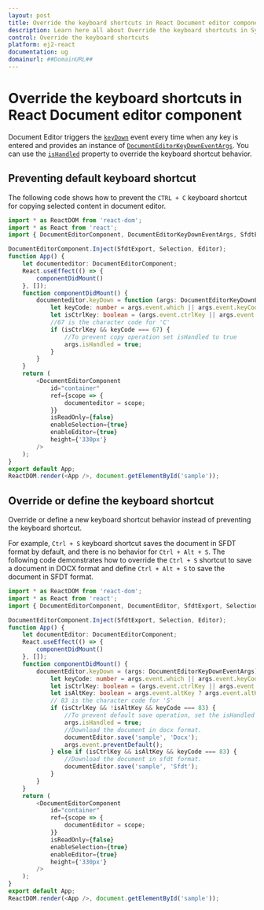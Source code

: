 ```yaml
---
layout: post
title: Override the keyboard shortcuts in React Document editor component | Syncfusion
description: Learn here all about Override the keyboard shortcuts in Syncfusion React Document editor component of Syncfusion Essential JS 2 and more.
control: Override the keyboard shortcuts 
platform: ej2-react
documentation: ug
domainurl: ##DomainURL##
---
```


# Override the keyboard shortcuts in React Document editor component

Document Editor triggers the [`keyDown`](https://ej2.syncfusion.com/react/documentation/api/document-editor#keydown) event every time when any key is entered and provides an instance of [`DocumentEditorKeyDownEventArgs`](https://ej2.syncfusion.com/react/documentation/api/document-editor/documentEditorKeyDownEventArgs/). You can use the [`isHandled`](https://ej2.syncfusion.com/react/documentation/api/document-editor/documentEditorKeyDownEventArgs#ishandled) property to override the keyboard shortcut behavior.

## Preventing default keyboard shortcut

The following code shows how to prevent the `CTRL + C` keyboard shortcut for copying selected content in document editor.


```ts
import * as ReactDOM from 'react-dom';
import * as React from 'react';
import { DocumentEditorComponent, DocumentEditorKeyDownEventArgs, SfdtExport, Selection, Editor } from '@syncfusion/ej2-react-documenteditor';

DocumentEditorComponent.Inject(SfdtExport, Selection, Editor);
function App() {
    let documenteditor: DocumentEditorComponent;
    React.useEffect(() => {
        componentDidMount()
    }, []);
    function componentDidMount() {
        documenteditor.keyDown = function (args: DocumentEditorKeyDownEventArgs) {
            let keyCode: number = args.event.which || args.event.keyCode;
            let isCtrlKey: boolean = (args.event.ctrlKey || args.event.metaKey) ? true : ((keyCode === 17) ? true : false);
            //67 is the character code for 'C'
            if (isCtrlKey && keyCode === 67) {
                //To prevent copy operation set isHandled to true
                args.isHandled = true;
            }
        }
    }
    return (
        <DocumentEditorComponent
            id="container"
            ref={scope => {
                documenteditor = scope;
            }}
            isReadOnly={false}
            enableSelection={true}
            enableEditor={true}
            height={'330px'}
        />
    );
}
export default App;
ReactDOM.render(<App />, document.getElementById('sample'));

```

## Override or define the keyboard shortcut

Override or define a new keyboard shortcut behavior instead of preventing the keyboard shortcut.

For example, `Ctrl + S` keyboard shortcut saves the document in SFDT format by default, and there is no behavior for `Ctrl + Alt + S`. The following code demonstrates how to override the `Ctrl + S` shortcut to save a document in DOCX format and define `Ctrl + Alt + S` to save the document in SFDT format.


```ts
import * as ReactDOM from 'react-dom';
import * as React from 'react';
import { DocumentEditorComponent, DocumentEditor, SfdtExport, Selection, Editor, DocumentEditorKeyDownEventArgs } from '@syncfusion/ej2-react-documenteditor';

DocumentEditorComponent.Inject(SfdtExport, Selection, Editor);
function App() {
    let documentEditor: DocumentEditorComponent;
    React.useEffect(() => {
        componentDidMount()
    }, []);
    function componentDidMount() {
        documentEditor.keyDown = (args: DocumentEditorKeyDownEventArgs) => {
            let keyCode: number = args.event.which || args.event.keyCode;
            let isCtrlKey: boolean = (args.event.ctrlKey || args.event.metaKey) ? true : ((keyCode === 17) ? true : false);
            let isAltKey: boolean = args.event.altKey ? args.event.altKey : ((keyCode === 18) ? true : false);
            // 83 is the character code for 'S'
            if (isCtrlKey && !isAltKey && keyCode === 83) {
                //To prevent default save operation, set the isHandled property to true
                args.isHandled = true;
                //Download the document in docx format.
                documentEditor.save('sample', 'Docx');
                args.event.preventDefault();
            } else if (isCtrlKey && isAltKey && keyCode === 83) {
                //Download the document in sfdt format.
                documentEditor.save('sample', 'Sfdt');
            }
        }
    }
    return (
        <DocumentEditorComponent
            id="container"
            ref={scope => {
                documentEditor = scope;
            }}
            isReadOnly={false}
            enableSelection={true}
            enableEditor={true}
            height={'330px'}
        />
    );
}
export default App;
ReactDOM.render(<App />, document.getElementById('sample'));


```